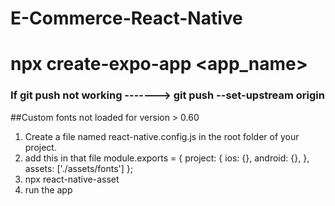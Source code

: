 # E-Commerce-React-Native

# npx create-expo-app <app_name>

### If git push not working ------->   git push --set-upstream origin <branch-name>

##Custom fonts not loaded for version > 0.60

1. Create a file named react-native.config.js in the root folder of your project.
2. add this in that file
   module.exports = {
   project: {
   ios: {},
   android: {},
   },
   assets: ['./assets/fonts']
   };
3. npx react-native-asset
4. run the app
